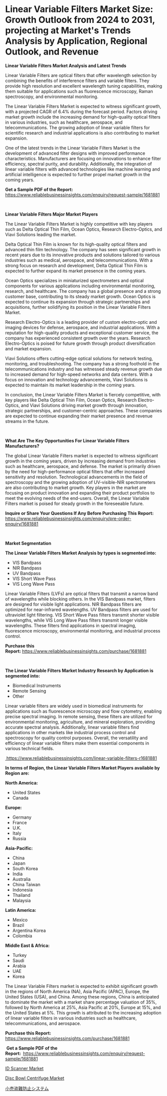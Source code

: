 <p><h1>Linear Variable Filters Market Size: Growth Outlook from 2024 to 2031, projecting at Market's Trends Analysis by Application, Regional Outlook, and Revenue</h1></p><p><strong>Linear Variable Filters Market Analysis and Latest Trends</strong></p>
<p><p>Linear Variable Filters are optical filters that offer wavelength selection by combining the benefits of interference filters and variable filters. They provide high resolution and excellent wavelength tuning capabilities, making them suitable for applications such as fluorescence microscopy, Raman spectroscopy, and environmental monitoring.</p><p>The Linear Variable Filters Market is expected to witness significant growth, with a projected CAGR of 6.4% during the forecast period. Factors driving market growth include the increasing demand for high-quality optical filters in various industries, such as healthcare, aerospace, and telecommunications. The growing adoption of linear variable filters for scientific research and industrial applications is also contributing to market expansion.</p><p>One of the latest trends in the Linear Variable Filters Market is the development of advanced filter designs with improved performance characteristics. Manufacturers are focusing on innovations to enhance filter efficiency, spectral purity, and durability. Additionally, the integration of linear variable filters with advanced technologies like machine learning and artificial intelligence is expected to further propel market growth in the coming years.</p></p>
<p><strong>Get a Sample PDF of the Report:&nbsp;</strong> <a href="https://www.reliablebusinessinsights.com/enquiry/request-sample/1681881">https://www.reliablebusinessinsights.com/enquiry/request-sample/1681881</a></p>
<p>&nbsp;</p>
<p><strong>Linear Variable Filters Major Market Players</strong></p>
<p><p>The Linear Variable Filters Market is highly competitive with key players such as Delta Optical Thin Film, Ocean Optics, Research Electro-Optics, and Viavi Solutions leading the market.</p><p>Delta Optical Thin Film is known for its high-quality optical filters and advanced thin film technology. The company has seen significant growth in recent years due to its innovative products and solutions tailored to various industries such as medical, aerospace, and telecommunications. With a strong focus on research and development, Delta Optical Thin Film is expected to further expand its market presence in the coming years.</p><p>Ocean Optics specializes in miniaturized spectrometers and optical components for various applications including environmental monitoring, research, and healthcare. The company has a global presence and a strong customer base, contributing to its steady market growth. Ocean Optics is expected to continue its expansion through strategic partnerships and acquisitions, further solidifying its position in the Linear Variable Filters Market.</p><p>Research Electro-Optics is a leading provider of custom electro-optic and imaging devices for defense, aerospace, and industrial applications. With a reputation for high-quality products and exceptional customer service, the company has experienced consistent growth over the years. Research Electro-Optics is poised for future growth through product diversification and market expansion.</p><p>Viavi Solutions offers cutting-edge optical solutions for network testing, monitoring, and troubleshooting. The company has a strong foothold in the telecommunications industry and has witnessed steady revenue growth due to increased demand for high-speed networks and data centers. With a focus on innovation and technology advancements, Viavi Solutions is expected to maintain its market leadership in the coming years.</p><p>In conclusion, the Linear Variable Filters Market is fiercely competitive, with key players like Delta Optical Thin Film, Ocean Optics, Research Electro-Optics, and Viavi Solutions driving market growth through innovation, strategic partnerships, and customer-centric approaches. These companies are expected to continue expanding their market presence and revenue streams in the future.</p></p>
<p>&nbsp;</p>
<p><strong>What Are The Key Opportunities For Linear Variable Filters Manufacturers?</strong></p>
<p><p>The global Linear Variable Filters market is expected to witness significant growth in the coming years, driven by increasing demand from industries such as healthcare, aerospace, and defense. The market is primarily driven by the need for high-performance optical filters that offer increased sensitivity and resolution. Technological advancements in the field of spectroscopy and the growing adoption of UV-visible-NIR spectrometers are also contributing to market growth. Key players in the market are focusing on product innovation and expanding their product portfolios to meet the evolving needs of the end-users. Overall, the Linear Variable Filters market is poised for steady growth in the foreseeable future.</p></p>
<p><strong>Inquire or Share Your Questions If Any Before Purchasing This Report:</strong> <a href="https://www.reliablebusinessinsights.com/enquiry/pre-order-enquiry/1681881">https://www.reliablebusinessinsights.com/enquiry/pre-order-enquiry/1681881</a></p>
<p>&nbsp;</p>
<p><strong>Market Segmentation</strong></p>
<p><strong>The Linear Variable Filters Market Analysis by types is segmented into:</strong></p>
<p><ul><li>VIS Bandpass</li><li>NIR Bandpass</li><li>UV Bandpass</li><li>VIS Short Wave Pass</li><li>VIS Long Wave Pass</li></ul></p>
<p><p>Linear Variable Filters (LVFs) are optical filters that transmit a narrow band of wavelengths while blocking others. In the VIS Bandpass market, filters are designed for visible light applications. NIR Bandpass filters are optimized for near-infrared wavelengths. UV Bandpass filters are used for ultraviolet light filtering. VIS Short Wave Pass filters transmit shorter visible wavelengths, while VIS Long Wave Pass filters transmit longer visible wavelengths. These filters find applications in spectral imaging, fluorescence microscopy, environmental monitoring, and industrial process control.</p></p>
<p><strong>Purchase this Report:&nbsp;</strong><a href="https://www.reliablebusinessinsights.com/purchase/1681881">https://www.reliablebusinessinsights.com/purchase/1681881</a></p>
<p>&nbsp;</p>
<p><strong>The Linear Variable Filters Market Industry Research by Application is segmented into:</strong></p>
<p><ul><li>Biomedical Instruments</li><li>Remote Sensing</li><li>Other</li></ul></p>
<p><p>Linear variable filters are widely used in biomedical instruments for applications such as fluorescence microscopy and flow cytometry, enabling precise spectral imaging. In remote sensing, these filters are utilized for environmental monitoring, agriculture, and mineral exploration, providing accurate spectral analysis. Additionally, linear variable filters find applications in other markets like industrial process control and spectroscopy for quality control purposes. Overall, the versatility and efficiency of linear variable filters make them essential components in various technical fields.</p></p>
<p><a href="https://www.reliablebusinessinsights.com/linear-variable-filters-r1681881">&nbsp;https://www.reliablebusinessinsights.com/linear-variable-filters-r1681881</a></p>
<p><strong>In terms of Region, the Linear Variable Filters Market Players available by Region are:</strong></p>
<p>
    <p> <strong> North America: </strong>
        <ul>
            <li>United States</li>
            <li>Canada</li>
        </ul>
        </p> 
    <p> <strong> Europe: </strong>
        <ul>
            <li>Germany</li>
            <li>France</li>
            <li>U.K.</li>
            <li>Italy</li>
            <li>Russia</li>
        </ul>
        </p> 
    <p> <strong> Asia-Pacific: </strong>
        <ul>
            <li>China</li>
            <li>Japan</li>
            <li>South Korea</li>
            <li>India</li>
            <li>Australia</li>
            <li>China Taiwan</li>
            <li>Indonesia</li>
            <li>Thailand</li>
            <li>Malaysia</li>
        </ul>
        </p> 
    <p> <strong> Latin America: </strong>
        <ul>
            <li>Mexico</li>
            <li>Brazil</li>
            <li>Argentina Korea</li>
            <li>Colombia</li>
        </ul>
        </p> 
    <p> <strong> Middle East & Africa: </strong>
        <ul>
            <li>Turkey</li>
            <li>Saudi</li>
            <li>Arabia</li>
            <li>UAE</li>
            <li>Korea</li>
        </ul>
    </p>
    </p>
<p><p>The Linear Variable Filters market is expected to exhibit significant growth in the regions of North America (NA), Asia Pacific (APAC), Europe, the United States (USA), and China. Among these regions, China is anticipated to dominate the market with a market share percentage valuation of 35%, followed by North America at 25%, Asia Pacific at 20%, Europe at 15%, and the United States at 5%. This growth is attributed to the increasing adoption of linear variable filters in various industries such as healthcare, telecommunications, and aerospace.</p></p>
<p><strong>Purchase this Report: </strong><a href="https://www.reliablebusinessinsights.com/purchase/1681881">https://www.reliablebusinessinsights.com/purchase/1681881</a></p>
<p>&nbsp;<strong>Get a Sample PDF of the Report:&nbsp;&nbsp;</strong><a href="https://www.reliablebusinessinsights.com/enquiry/request-sample/1681881">https://www.reliablebusinessinsights.com/enquiry/request-sample/1681881</a></p>
<p><strong></strong></p>
<p><p><a href="https://github.com/pjcfca/Market-Research-Report-List-3/blob/main/id-scanner-market.md">ID Scanner Market</a></p><p><a href="https://github.com/johnbach50/Market-Research-Report-List-4/blob/main/disc-bowl-centrifuge-market.md">Disc Bowl Centrifuge Market</a></p><p><a href="https://github.com/BrionnaBoyle/Market-Research-Report-List-1/blob/main/1356283157314.md">小売盗難防止システム</a></p></p>